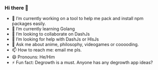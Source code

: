 ### Hi there 👋


- 🔭 I’m currently working on a tool to help me pack and install npm packages easily.
- 🌱 I’m currently learning Golang
- 👯 I’m looking to collaborate on DashJs
- 🤔 I’m looking for help with DashJs or HlsJs
- 💬 Ask me about anime, philosophy, videogames or cooooding.
- 📫 How to reach me: email me pls.
- 😄 Pronouns: He/Him
- ⚡ Fun fact: Degrowth is a must. Anyone has any degrowth app ideas?

